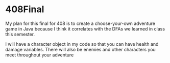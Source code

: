 # 408Final

My plan for this final for 408 is to create a choose-your-own adventure game in Java because I think it correlates with the DFAs we learned in class this semester.

I will have a character object in my code so that you can have health and damage variables. There will also be enemies and other characters you meet throughout your adventure
